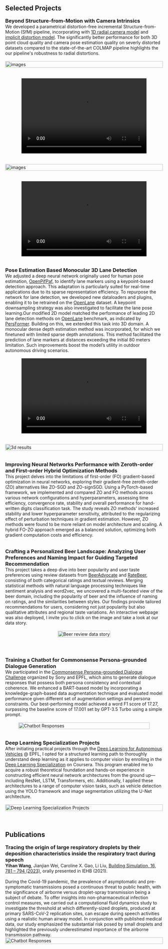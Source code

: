 ## Selected Projects

<!-- <h4 style="margin:0 0px 0;">2D Lane Detection with Human Pose Estimation </h4>

<ul style="margin:0; padding:0;">
<text>       
    As a final project for the course <a href="https://edu.epfl.ch/coursebook/fr/deep-learning-for-autonomous-vehicles-CIVIL-459" target="_blank">Deep Learning for Autonomous Vehicles</a> @ EPFL, we adjusted a deep neural network used for human pose estimation, <a href="https://github.com/openpifpaf/openpifpaf" target="_blank"> OpenPifPaf</a>, to achieve keypoint-based lane marker detection, which benefits the real-time application for the sparse representation. Specifically, we created new dataloader and plugin necessities to enable this network to be trained on <a href="https://github.com/The-OpenROAD-Project/OpenLane" target="_blank">OpenLane</a> dataset
    <br><br>
    <img src="../assets/img/project1.png" alt="2D Lane Detection" style="width: 100%; max-width: 660px; height: auto;">
</text>
   
</ul>
<br><br> -->
<h3 style="margin:0 0px 0;">Beyond Structure-from-Motion with Camera Intrinsics </h3>
<ul style="margin:0; padding:0;">
<text>       
    We developed a parametrical distortion-free incremental Structure-from-Motion (SfM) pipeline, incorporating with  <a href="https://www.ecva.net/papers/eccv_2020/papers_ECCV/papers/123500375.pdf" target="_blank"> 1D radial camera model</a> and <a href="https://openaccess.thecvf.com/content/CVPR2022/html/Pan_Camera_Pose_Estimation_Using_Implicit_Distortion_Models_CVPR_2022_paper.html" target="_blank"> implicit distortion model</a>. The significantly better performance for both 3D point cloud quality and camera pose estimation quality on severly distorted datasets compared to the state-of-the-art COLMAP pipeline highlights the our pipeline's robustness to radial distortions.
    <br><br>
    <div style="display: flex; justify-content: center; align-items: center;">
        <img src="../assets/img/images-square.jpg" alt="images" style="width: 100%; max-width: 620px; height: auto;">
    </div>
    <br><br>
    <div style="display: flex; justify-content: center; align-items: center;">
        <video width="400" height="240" controls>
            <source src="../assets/img/compare-1.mp4" type="video/mp4" >
            Your browser does not support the video tag.
        </video>
    </div>
    <br><br>
    <div style="display: flex; justify-content: center; align-items: center;">
        <img src="../assets/img/images-facade.jpg" alt="images" style="width: 100%; max-width: 620px; height: auto;">
    </div>
    <br><br>
    <div style="display: flex; justify-content: center; align-items: center;">
        <video width="400" height="240" controls>
            <source src="../assets/img/compare-2.mp4" type="video/mp4" >
            Your browser does not support the video tag.
        </video>
    </div>
</text>
   
</ul>
<br><br>

<h3 style="margin:0 0px 0;">Pose Estimation Based Monocular 3D Lane Detection </h3>

<ul style="margin:0; padding:0;">
<text>       
    We adjusted a deep neural network originally used for human pose estimation, <a href="https://github.com/openpifpaf/openpifpaf" target="_blank"> OpenPifPaf</a>, to identify lane markers using a keypoint-based detection approach. This adaptation is particularly suited for real-time applications due to its sparse representation efficiency. To repurpose the network for lane detection, we developed new dataloaders and plugins, enabling it to be retrained on the <a href="https://github.com/The-OpenROAD-Project/OpenLane" target="_blank">OpenLane</a> dataset. A keypoint downsampling strategy was also investigated to facilitate the lane pose learning.Our modified 2D model matched the performance of leading 2D lane detection methods on <a href="https://github.com/The-OpenROAD-Project/OpenLane" target="_blank">OpenLane</a> benchmark, as indicated by <a href="https://arxiv.org/abs/2203.11089" target="_blank">PersFormer</a>. Building on this, we extended this task into 3D domain. A monocular dense depth estimation method was incorporated, for which we finetuned with limited sparse depth annotations. This method facilitated the prediction of lane markers at distances exceeding the initial 80 meters limitation. Such improvements boost the model’s utility in outdoor autonomous driving scenarios.
    <br><br>
    <div style="display: flex; justify-content: center; align-items: center;">
        <video width="400" height="240" controls>
            <source src="../assets/img/2d_demo_no_watermark.mp4" type="video/mp4" >
            Your browser does not support the video tag.
        </video>
    </div>
    <br><br>
    <div style="display: flex; justify-content: center; align-items: center;">
        <img src="../assets/img/3d_demo.jpg" alt="3d results" style="width: 100%; max-width: 620px; height: auto;">
    </div>
</text>
   
</ul>
<br><br>



<h3 style="margin:0 0px 0;">Improving Neural Networks Performance with Zeroth-order and First-order Hybrid Optimization Methods </h3>
<ul style="margin:0; padding:0;">
<text>
   This project delves into the limitations of first-order (FO) gradient-based optimization in neural networks, exploring  their gradient-free zeroth-order (ZO) alternatives like ZO-SGD and ZO-signSGD. Using a PyTorch-based framework, we implemented and compared ZO and FO methods across various network configurations and hyperparameters, assessing time efficiency, convergence rate, stability and overall performance for hand-written digits classification task. The study reveals ZO methods' increased stability and lower hyperparameter sensitivity, attributed to the regularizing effect of perturbation techniques in gradient estimation. However, ZO methods were found to be more reliant on model architecture and scaling. A hybrid FO-ZO approach emerged as a balanced solution, optimizing both gradient computation costs and efficiency.
</text>
   
</ul>
<br><br>

<h3 style="margin:0 0px 0;">Crafting a Personalized Beer Landscape: Analyzing User Preferences and Naming Impact for Guiding Targeted Recommendation </h3>
<ul style="margin:0; padding:0;">
<text>
    This project takes a deep dive into beer popularity and user taste preferences using review datasets from <a href="https://www.beeradvocate.com/" target="_blank">BeerAdvocate</a> and <a href="https://www.ratebeer.com/" target="_blank">RateBeer</a>, consisting of both categorical ratings and textual reviews. Merging statistical methods with natural language processing techniques like sentiment analysis and word2vec, we uncovered a multi-faceted view of the beer domain, including the popularity of beer and the influence of naming on ratings, and the similarities between styles. Our findings provide tailored recommendations for users, considering not just popularity but also qualitative attributes and regional taste variations. An interactive webpage was also deployed, I invite you to click on the image and take a look at our data story. 
    <br><br>
    <div style="display: flex; justify-content: center; align-items: center;">
        <a href="https://epfl-ada.github.io/ada-2023-project-badanalysist/" target="_blank">
        <img src="../assets/img/beer.png" alt="Beer review data story" style="width: 100%; max-width: 420px; height: auto;">
        </a>
    </div>
</text>
   
</ul>

<br><br>
<h3 style="margin:0 0px 0;">Training a Chatbot for Commonsense Persona-grounded Dialogue Generation </h3>
<ul style="margin:0; padding:0;">
<text>
    We participated in the <a href="https://www.aicrowd.com/challenges/commonsense-persona-grounded-dialogue-challenge-2023/problems/task-1-commonsense-dialogue-response-generation" target="_blank">Commonsense Persona-grounded Dialogue Challenge</a> organized by Sony and EPFL, which aims to generate dialogue responses that possess both persona consistency and contextual coherence. We enhanced a BART-based model by incorporating a knowledge-graph-based data augmentation technique and evaluated model performance given different set of augmentation settings and persona constraints. Our best-performing model achieved a word F1 score of 17.27, surpassing the baseline score of 17.001 set by GPT-3.5 Turbo using a simple prompt.
    <br><br>
    <div style="display: flex; justify-content: center; align-items: center;">
        <img src="../assets/img/chatbot.png" alt="Chatbot Responses" style="width: 100%; max-width: 420px; height: auto;">
    </div>
</text>
   
</ul>
<br><br>

<h3 style="margin:0 0px 0;">Deep Learning Specialization Projects </h3>
<ul style="margin:0; padding:0;">
<text>
    After initiating practical projects through the <a href="https://edu.epfl.ch/coursebook/fr/deep-learning-for-autonomous-vehicles-CIVIL-459" target="_blank">Deep Learning for Autonomous Vehicles</a> @ EPFL, I opted for a structured learning path to thoroughly understand deep learning as it applies to computer vision by enrolling in the <a href="https://www.coursera.org/specializations/deep-learning?utm_medium=sem&utm_source=gg&utm_campaign=B2C_EMEA_deep-learning_deeplearning-ai_FTCOF_specializations_country-multi&campaignid=20858198821&adgroupid=156245837229&device=c&keyword=deep%20learning%20certification&matchtype=b&network=g&devicemodel=&adposition=&creativeid=684249171979&hide_mobile_promo&gclid=Cj0KCQiA1rSsBhDHARIsANB4EJaT7BJYAGY5QAvCqjYBwP2bEqx7x7OFU89sH_UGh3XmmCNCpZxaYrMaAsaQEALw_wcB" target="_blank">Deep Learning Specialization</a> on Coursera. This program enabled me to acquire a robust theoretical foundation and hands-on experience in constructing efficient neural network architectures from the ground up—including ResNet, LSTM, Transformers, etc. Additionally, I applied these architectures to a range of computer vision tasks, such as vehicle detection using the YOLO framework and image segmentation utilizing the U-Net architecture.         
    <br><br>
    <div style="display: flex; justify-content: center; align-items: center;">
        <img src="../assets/img/coursera.jpg" alt="Deep Learning Specialization Projects" style="width: 100%; max-width: 620px; height: auto;">
    </div>
</text>
   
</ul>
<br><br>


## Publications

<h3 style="margin:0 0px 0;">Tracing the origin of large respiratory droplets by their deposition characteristics inside the respiratory tract during speech </h3>
<ul style="margin:0; padding:0;">
<text>
   <strong>Yihan Wang</strong>, Jianjian Wei,  Caroline X. Gao, Li Liu, <a href="https://pubmed.ncbi.nlm.nih.gov/37101943/" target="_blank">Building Simulation, 16, 781 – 794 (2023)</a>, orally presented in IEHB (2021).
    <br><br>
    During the Covid-19 pandemic, the prevalence of asymptomatic and pre-symptomatic transmissions posed a continuous threat to public health, with the significance of airborne versus droplet-spray transmission being a subject of debate. To offer insights into non-pharmaceutical infection control measures, we carried out a computational fluid dynamics study to investigate the threshold at which differently-sized droplets, produced at primary SARS-CoV-2 replication sites, can escape during speech activities using a realistic human airway model. In conjunction with published medical data, our study emphasized the substantial risk posed by small droplets and highlighted the previously underestimated importance of the airborne transmission pathway.
    <div style="display: flex; justify-content: center; align-items: center;">
        <img src="../assets/img/pub.png" alt="Chatbot Responses" style="width: 100%; max-width: 620px; height: auto;">
    </div>
</text>
   
</ul>